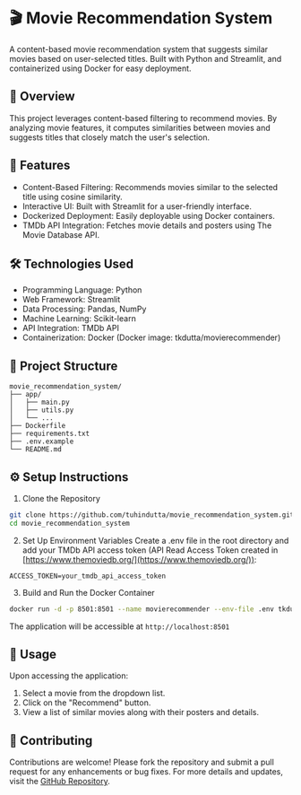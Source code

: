 # 🎬 Movie Recommendation System

A content-based movie recommendation system that suggests similar movies based on user-selected titles. Built with Python and Streamlit, and containerized using Docker for easy deployment.

## 📌 Overview
This project leverages content-based filtering to recommend movies. By analyzing movie features, it computes similarities between movies and suggests titles that closely match the user's selection.

## 🚀 Features
- Content-Based Filtering: Recommends movies similar to the selected title using cosine similarity.
- Interactive UI: Built with Streamlit for a user-friendly interface.
- Dockerized Deployment: Easily deployable using Docker containers.
- TMDb API Integration: Fetches movie details and posters using The Movie Database API.

## 🛠️ Technologies Used
- Programming Language: Python
- Web Framework: Streamlit
- Data Processing: Pandas, NumPy
- Machine Learning: Scikit-learn
- API Integration: TMDb API
- Containerization: Docker (Docker image: tkdutta/movierecommender)

## 📂 Project Structure
```env
movie_recommendation_system/
├── app/
│   ├── main.py
│   ├── utils.py
│   └── ...
├── Dockerfile
├── requirements.txt
├── .env.example
└── README.md
```

## ⚙️ Setup Instructions
1. Clone the Repository
```bash
git clone https://github.com/tuhindutta/movie_recommendation_system.git
cd movie_recommendation_system
```
2. Set Up Environment Variables
Create a .env file in the root directory and add your TMDb API access token (API Read Access Token created in [https://www.themoviedb.org/](https://www.themoviedb.org/)):
```env
ACCESS_TOKEN=your_tmdb_api_access_token
```
3. Build and Run the Docker Container
```bash
docker run -d -p 8501:8501 --name movierecommender --env-file .env tkdutta/movierecommender:tag
```
The application will be accessible at `http://localhost:8501`

## 🧪 Usage
Upon accessing the application:
  1. Select a movie from the dropdown list.
  2. Click on the "Recommend" button.
  3. View a list of similar movies along with their posters and details.

## 🤝 Contributing
Contributions are welcome! Please fork the repository and submit a pull request for any enhancements or bug fixes.
For more details and updates, visit the [GitHub Repository](https://github.com/tuhindutta/movie_recommendation_system).
